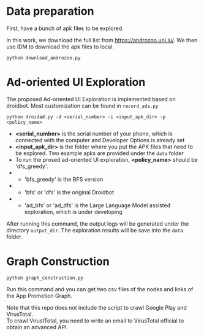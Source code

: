 # Data preparation
First, have a bunch of apk files to be explored. 

In this work, we download the full list from https://androzoo.uni.lu/.
We then use IDM to download the apk files to local.

```shell
python download_androzoo.py
```


# Ad-oriented UI Exploration 
The proposed Ad-oriented UI Exploration is implemented based on droidbot.
Most customization can be found in `record_ads.py`

```shell
python droidad.py -d <serial_number> -i <input_apk_dir> -p <policy_name>
```
- **<serial_number>** is the serial number of your phone, which is connected with the computer and Developer Options is already set
- **<input_apk_dir>** is the folder where you put the APK files that need to be explored. Two example apks are provided under the `data` folder
- To run the prosed ad-oriented UI exploration, **<policy_name>** should be 'dfs_greedy'.
- - 'bfs_greedy' is the BFS version
- - 'bfs' or 'dfs' is the original Droidbot
- - 'ad_bfs' or 'ad_dfs' is the Large Language Model assisted exploration, which is under developing

After running this command, the output logs will be generated under the directory `output_dir`.
The exploration results will be save into the `data` folder.


# Graph Construction

```shell
python graph_construction.py
```
Run this command and you can get two csv files of the nodes and links of the App Promotion Graph.

Note that this repo does not include the script to crawl Google Play and VirusTotal.  
To crawl VirustTotal, you need to write an email to VirusTotal official to obtain an advanced API.  







